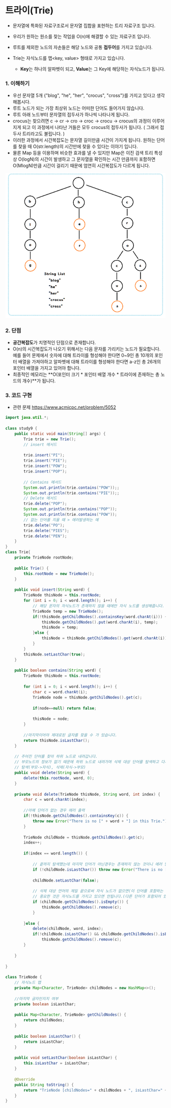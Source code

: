 # 트라이(Trie)

- 문자열에 특화된 자료구조로서 문자열 집합을 표현하는 트리 자료구조 입니다.

- 우리가 원하는 원소를 찾는 작업을 O(n)에 해결할 수 있는 자료구조 입니다.

- 루트를 제외한 노드의 자손들은 해당 노드와 공통 **접두어**를 가지고 있습니다.

- Trie는 자식노드를 맵<key, value> 형태로 가지고 있습니다.

  - **Key**는 하나의 알파벳이 되고,  **Value**는 그 Key에 해당하는 자식노드가 됩니다.

  

### 1. 이해하기

- 우선 문자열 5개 {"blog", "he", "her", "crocus", "cross"}를 가지고 있다고 생각해봅시다.
- 루트 노드가 되는 가장 최상위 노드는 어떠한 단어도 들어가지 않습니다.
- 루트 아래 노드부터 문자열의 접두사가 하나씩 나타나게 됩니다.
- crocus는 찾으려면 c -> cr -> cro -> croc -> crocu -> crocus의 과정이 이루어지게 되고 이 과정에서 나타난 거들은 모두 crocus의 접두사가 됩니다. ( 그래서 접두사 트리라고도 불립니다. )
- 이러한 과정에서 시간복잡도는 문자열 길이만큼 시간이 가지게 됩니다. 원하는 단어를 찾을 때 O(str.length)의 시간만에 찾을 수 있다는 이야기 입니다.
- 물론 Map 등을 이용하며 비슷한 효과를 낼 수 있지만 Map은 이진 검색 트리 특성상 O(logN)의 시간이 발생하고 그 문자열을 확인하는 시간 만큼까지 포함하면 O(MlogN)만큼 시간이 걸리기 때문에 엄연히 시간복잡도가 다르게 됩니다.

![](./img/24.png)



### 2. 단점

- **공간복잡도**가 치명적인 단점으로 존재합니다.
- O(n)의 시간복잡도가 나오기 위해서는 다음 문자를 가리키는 노드가 필요합니다. 예를 들어 문제에서 숫자에 대해 트라이를 형성해야 한다면 0~9인 총 10개의 포인터 배열을 가져야하고 알파벳에 대해 트라이를 형성해야 한다면 a-z인 총 26개의 포인터 배열을 가지고 있어야 합니다.
- 최종적인 메모리는 **O(포인터 크기 \* 포인터 배열 개수 \* 트라이에 존재하는 총 노드의 개수)**가 됩니다.



### 3. 코드 구현

- 관련 문제 https://www.acmicpc.net/problem/5052

```java
import java.util.*;

class study9 {
	public static void main(String[] args) {
		Trie trie = new Trie();
		// insert 메서드

		trie.insert("PI");
		trie.insert("PIE");
		trie.insert("POW");
		trie.insert("POP");

		// Contains 메서드
		System.out.println(trie.contains("POW"));;
		System.out.println(trie.contains("PIE"));;
		// Delete 메서드
		trie.delete("POP");
		System.out.println(trie.contains("POP"));
		System.out.println(trie.contains("POW"));
		// 없는 단어를 지울 때 > 에러발생하는 예
		trie.delete("PO");
		trie.delete("PIES");
		trie.delete("PEN");
	}
}
class Trie{
	private TrieNode rootNode;

	public Trie() {
		this.rootNode = new TrieNode();
	}
	
	public void insert(String word) {
		TrieNode thisNode = this.rootNode;
		for (int i = 0; i < word.length(); i++) {
			// 해당 문자의 자식노드가 존재하지 않을 때에만 자식 노드를 생성해줍니다.
			TrieNode temp = new TrieNode();
			if(!thisNode.getChildNodes().containsKey(word.charAt(i))) {
				thisNode.getChildNodes().put(word.charAt(i), temp);
				thisNode = temp;
			}else {
				thisNode = thisNode.getChildNodes().get(word.charAt(i));
			}
		}
		thisNode.setLastChar(true);
	}
	
	public boolean contains(String word) {
		TrieNode thisNode = this.rootNode;
		
		for (int i = 0; i < word.length(); i++) {
			char c = word.charAt(i);
			TrieNode node = thisNode.getChildNodes().get(c);
			
			if(node==null) return false;
			
			thisNode = node;
		}
		
		//마지막이어야 제대로된 글자를 찾을 수 가 있습니다.
		return thisNode.isLastChar();
	}
	
	// 주어진 단어를 찾아 하위 노드로 내려갑니다.
	// 부모노드의 정보가 없기 때문에 하위 노드로 내려가며 삭제 대상 단어를 탐색하고 다시 올라오며 삭제하는 과정이 필요합니다.
	// 탐색(부모->자식), 삭제(자식->부모)
	public void delete(String word) {
		delete(this.rootNode, word, 0);
	}
	
	private void delete(TrieNode thisNode, String word, int index) {
		char c = word.charAt(index);
		
		//아예 단어가 없는 경우 에러 출력
		if(!thisNode.getChildNodes().containsKey(c)) {
			throw new Error("There is no [" + word + "] in this Trie.");
		}
		
		TrieNode childNode = thisNode.getChildNodes().get(c);
		index++;
		
		if(index == word.length()) {
			
			// 끝까지 탐색했는데 마지막 단어가 아닌경우는 존재하지 않는 것이니 에러 발생
			if (!childNode.isLastChar()) throw new Error("There is no [" + word + "] in this Trie.");
			
			childNode.setLastChar(false);

			// 삭제 대상 언어의 제일 끝으로써 자식 노드가 없으면(이 단어를 포함하는 더 긴 단어가 없으면) 삭제 시작
			// 중요한 것은 자식노드를 가지고 있으면 안됩니다.(다른 단어가 포함되어 있다는 의미니)
			if (childNode.getChildNodes().isEmpty()) {
				thisNode.getChildNodes().remove(c);
			}

		}else {
			delete(childNode, word, index);
			if(!childNode.isLastChar() && childNode.getChildNodes().isEmpty())
				thisNode.getChildNodes().remove(c);
		}

	}
	
}

class TrieNode {
	// 자식노드 맵
	private Map<Character, TrieNode> childNodes = new HashMap<>();
	
	//마지막 글자인지지 여부
	private boolean isLastChar;

	public Map<Character, TrieNode> getChildNodes() {
		return childNodes;
	}

	public boolean isLastChar() {
		return isLastChar;
	}

	public void setLastChar(boolean isLastChar) {
		this.isLastChar = isLastChar;
	}

	@Override
	public String toString() {
		return "TrieNode [childNodes=" + childNodes + ", isLastChar=" + isLastChar + "]";
	}
}
```

